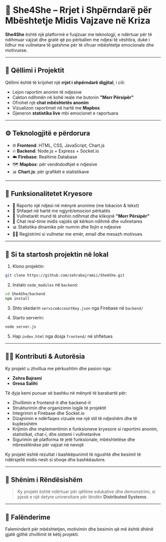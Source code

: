 # 🌸 She4She – Rrjet i Shpërndarë për Mbështetje Midis Vajzave në Kriza

**She4She** është një platformë e fuqizuar me teknologji, e ndërtuar për të ndihmuar vajzat dhe gratë që po përballen me ndjesi të vështira, duke i lidhur me vullnetare të gatshme për të ofruar mbështetje emocionale dhe motivuese.

---

## 🎯 Qëllimi i Projektit

Qëllimi është të krijohet një **rrjet i shpërndarë digjital**, i cili:
- Lejon raportim anonim të ndjesive
- Cakton ndihmën në kohë reale me butonin **"Merr Përsipër"**
- Ofrohet një **chat mbështetës anonim**
- Vizualizon raportimet në hartë me **Mapbox**
- Gjeneron **statistika live** mbi emocionet e raportuara

---

## ⚙️ Teknologjitë e përdorura

- 🌐 **Frontend**: HTML, CSS, JavaScript, Chart.js
- 🔥 **Backend**: Node.js + Express + Socket.io
- ☁️ **Firebase**: Realtime Database
- 🗺️ **Mapbox**: për vendndodhjet e ndjesive
- 📊 **Chart.js**: për grafikët e statistikave

---

## 📌 Funksionalitetet Kryesore

- 🚨 Raporto një ndjesi në mënyrë anonime (me lokacion & tekst)
- 📍 Shfaqet në hartë me ngjyrë/emocion përkatës
- 🤝 Vullnetarët mund të shohin ndihmat dhe klikojnë **"Merr Përsipër"**
- 💬 Chat real-time midis vajzës që kërkon ndihmë dhe vullnetares
- 📊 Statistika dinamike për numrin dhe llojin e ndjesive
- 👩‍💻 Regjistrimi si vullnetar me emër, email dhe mesazh motivues

---

## 🧪 Si ta startosh projektin në lokal

1. Klono projektin:
```bash
git clone https://github.com/zehrabajramii/She4She.git
```

2. Instalo `node_modules` në `backend`:
```bash
cd She4She/backend
npm install
```

3. Shto skedarin `serviceAccountKey.json` nga Firebase në `backend/`

4. Starto serverin:
```bash
node server.js
```

5. Hap `index.html` nga dosja `frontend/` në shfletues

---

## 🙋‍♀️ Kontributi & Autorësia

Ky projekt u zhvillua me përkushtim dhe pasion nga:

- **Zehra Bajrami**  
- **Gresa Salihi**

Të dyja kemi punuar së bashku në mënyrë të barabartë për:

- Zhvillimin e frontend-it dhe backend-it  
- Strukturimin dhe organizimin logjik të projektit  
- Integrimin e Firebase dhe Socket.io  
- Dizajnimin e ndërfaqes vizuale me një stil të ndjeshëm dhe të kujdesshëm  
- Krijimin dhe implementimin e funksioneve kryesore si raportimi anonim, statistikat, chat-i, dhe sistemi i vullnetarëve  
- Sigurimin që platforma të jetë funksionale, mbështetëse dhe mbresëlënëse për vajzat në nevojë

Ky projekt është rezultat i bashkëpunimit të ngushtë dhe besimit të ndërsjellë midis nesh si shoqe dhe bashkëautore.

---

## 📢 Shënim i Rëndësishëm

> Ky projekt është ndërtuar për qëllime edukative dhe demonstrimi, si pjesë e një detyre universitare për lëndën **Distributed Systems**.

---

## 💖 Falënderime

Faleminderit për mbështetjen, motivimin dhe besimin që më është dhënë gjatë gjithë zhvillimit të këtij projekti.

